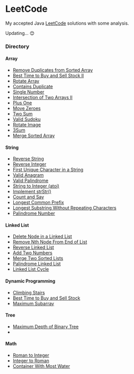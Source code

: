 # LeetCode

My accepted Java [LeetCode](https://leetcode-cn.com/) solutions with some analysis.

Updating... :blush:

### Directory

#### Array

* [Remove Duplicates from Sorted Array](problems/Array/RemoveDuplicatesfromSortedArray)
* [Best Time to Buy and Sell Stock II](problems/Array/BestTimetoBuyandSellStockII)
* [Rotate Array](problems/Array/RotateArray)
* [Contains Duplicate](problems/Array/ContainsDuplicate)
* [Single Number](problems/Array/SingleNumber)
* [Intersection of Two Arrays II](problems/Array/IntersectionofTwoArraysII)
* [Plus One](problems/Array/PlusOne)
* [Move Zeroes](problems/Array/MoveZeroes)
* [Two Sum](problems/Array/TwoSum)
* [Valid Sudoku](problems/Array/ValidSudoku)
* [Rotate Image](problems/Array/RotateImage)
* [3Sum](problems/Array/3Sum)
* [Merge Sorted Array](problems/Array/MergeSortedArray)

#### String

* [Reverse String](problems/String/ReverseString)
* [Reverse Integer](problems/String/ReverseInteger)
* [First Unique Character in a String](problems/String/FirstUniqueCharacterinaString)
* [Valid Anagram](problems/String/ValidAnagram)
* [Valid Palindrome](problems/String/ValidPalindrome)
* [String to Integer (atoi)](problems/String/StringtoInteger)
* [Implement strStr()](problems/String/ImplementstrStr())
* [Count and Say](problems/String/CountandSay)
* [Longest Common Prefix](problems/String/LongestCommonPrefix)
* [Longest Substring Without Repeating Characters](problems/String/LongestSubstringWithoutRepeatingCharacters)
* [Palindrome Number](problems/String/PalindromeNumber)

#### Linked List

* [Delete Node in a Linked List](problems/Linked_List/DeleteNodeinaLinkedList)
* [Remove Nth Node From End of List](problems/Linked_List/RemoveNthNodeFromEndofList)
* [Reverse Linked List](problems/Linked_List/ReverseLinkedList)
* [Add Two Numbers](problems/Linked_List/AddTwoNumbers)
* [Merge Two Sorted Lists](problems/Linked_List/MergeTwoSortedLists)
* [Palindrome Linked List](problems/Linked_List/PalindromeLinkedList)
* [Linked List Cycle](problems/Linked_List/LinkedListCycle)

#### Dynamic Programming

* [Climbing Stairs](problems/Dynamic_Programming/ClimbStairs)
* [Best Time to Buy and Sell Stock](problems/Dynamic_Programming/BestTimetoBuyandSellStock)
* [Maximum Subarray](problems/Dynamic_Programming/MaximumSubarray)

#### Tree

* [Maximum Depth of Binary Tree](problems/Tree/MaximumDepthofBinaryTree)
* 

#### Math

* [Roman to Integer](problems/Math/RomantoInteger)
* [Integer to Roman](problems/Math/IntegertoRoman)
* [Container With Most Water](problems/Math/ContainerWithMostWater)

